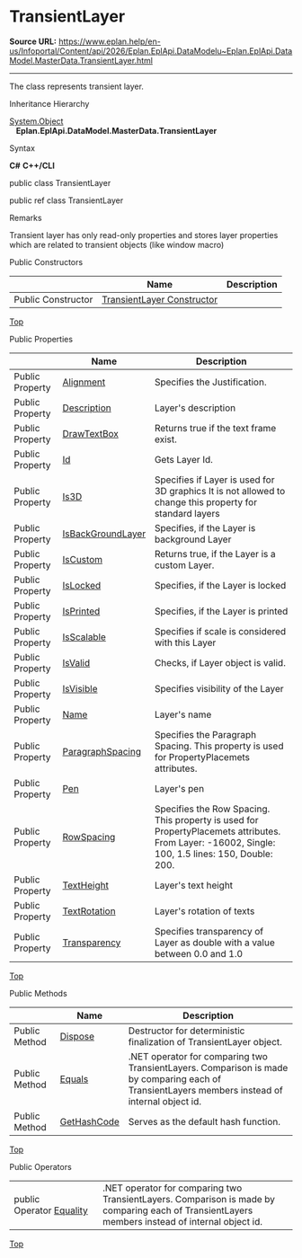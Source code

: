 # TransientLayer

**Source URL:** https://www.eplan.help/en-us/Infoportal/Content/api/2026/Eplan.EplApi.DataModelu~Eplan.EplApi.DataModel.MasterData.TransientLayer.html

---

The class represents transient layer.

Inheritance Hierarchy

[System.Object](#)  
   **Eplan.EplApi.DataModel.MasterData.TransientLayer**

Syntax

**C#**
**C++/CLI**


public class TransientLayer

public ref class TransientLayer


Remarks

Transient layer has only read-only properties and stores layer properties which are related to transient objects (like window macro)

Public Constructors

|  | Name | Description |
| --- | --- | --- |
| Public Constructor | [TransientLayer Constructor](Eplan.EplApi.DataModelu~Eplan.EplApi.DataModel.MasterData.TransientLayer~_ctor.html) |  |

[Top](#top)

Public Properties

|  | Name | Description |
| --- | --- | --- |
| Public Property | [Alignment](Eplan.EplApi.DataModelu~Eplan.EplApi.DataModel.MasterData.TransientLayer~Alignment.html) | Specifies the Justification. |
| Public Property | [Description](Eplan.EplApi.DataModelu~Eplan.EplApi.DataModel.MasterData.TransientLayer~Description.html) | Layer's description |
| Public Property | [DrawTextBox](Eplan.EplApi.DataModelu~Eplan.EplApi.DataModel.MasterData.TransientLayer~DrawTextBox.html) | Returns true if the text frame exist. |
| Public Property | [Id](Eplan.EplApi.DataModelu~Eplan.EplApi.DataModel.MasterData.TransientLayer~Id.html) | Gets Layer Id. |
| Public Property | [Is3D](Eplan.EplApi.DataModelu~Eplan.EplApi.DataModel.MasterData.TransientLayer~Is3D.html) | Specifies if Layer is used for 3D graphics It is not allowed to change this property for standard layers |
| Public Property | [IsBackGroundLayer](Eplan.EplApi.DataModelu~Eplan.EplApi.DataModel.MasterData.TransientLayer~IsBackGroundLayer.html) | Specifies, if the Layer is background Layer |
| Public Property | [IsCustom](Eplan.EplApi.DataModelu~Eplan.EplApi.DataModel.MasterData.TransientLayer~IsCustom.html) | Returns true, if the Layer is a custom Layer. |
| Public Property | [IsLocked](Eplan.EplApi.DataModelu~Eplan.EplApi.DataModel.MasterData.TransientLayer~IsLocked.html) | Specifies, if the Layer is locked |
| Public Property | [IsPrinted](Eplan.EplApi.DataModelu~Eplan.EplApi.DataModel.MasterData.TransientLayer~IsPrinted.html) | Specifies, if the Layer is printed |
| Public Property | [IsScalable](Eplan.EplApi.DataModelu~Eplan.EplApi.DataModel.MasterData.TransientLayer~IsScalable.html) | Specifies if scale is considered with this Layer |
| Public Property | [IsValid](Eplan.EplApi.DataModelu~Eplan.EplApi.DataModel.MasterData.TransientLayer~IsValid.html) | Checks, if Layer object is valid. |
| Public Property | [IsVisible](Eplan.EplApi.DataModelu~Eplan.EplApi.DataModel.MasterData.TransientLayer~IsVisible.html) | Specifies visibility of the Layer |
| Public Property | [Name](Eplan.EplApi.DataModelu~Eplan.EplApi.DataModel.MasterData.TransientLayer~Name.html) | Layer's name |
| Public Property | [ParagraphSpacing](Eplan.EplApi.DataModelu~Eplan.EplApi.DataModel.MasterData.TransientLayer~ParagraphSpacing.html) | Specifies the Paragraph Spacing. This property is used for PropertyPlacemets attributes. |
| Public Property | [Pen](Eplan.EplApi.DataModelu~Eplan.EplApi.DataModel.MasterData.TransientLayer~Pen.html) | Layer's pen |
| Public Property | [RowSpacing](Eplan.EplApi.DataModelu~Eplan.EplApi.DataModel.MasterData.TransientLayer~RowSpacing.html) | Specifies the Row Spacing. This property is used for PropertyPlacemets attributes. From Layer: -16002, Single: 100, 1.5 lines: 150, Double: 200. |
| Public Property | [TextHeight](Eplan.EplApi.DataModelu~Eplan.EplApi.DataModel.MasterData.TransientLayer~TextHeight.html) | Layer's text height |
| Public Property | [TextRotation](Eplan.EplApi.DataModelu~Eplan.EplApi.DataModel.MasterData.TransientLayer~TextRotation.html) | Layer's rotation of texts |
| Public Property | [Transparency](Eplan.EplApi.DataModelu~Eplan.EplApi.DataModel.MasterData.TransientLayer~Transparency.html) | Specifies transparency of Layer as double with a value between 0.0 and 1.0 |

[Top](#top)

Public Methods

|  | Name | Description |
| --- | --- | --- |
| Public Method | [Dispose](Eplan.EplApi.DataModelu~Eplan.EplApi.DataModel.MasterData.TransientLayer~Dispose().html) | Destructor for deterministic finalization of TransientLayer object. |
| Public Method | [Equals](Eplan.EplApi.DataModelu~Eplan.EplApi.DataModel.MasterData.TransientLayer~Equals.html) | .NET operator for comparing two TransientLayers. Comparison is made by comparing each of TransientLayers members instead of internal object id. |
| Public Method | [GetHashCode](Eplan.EplApi.DataModelu~Eplan.EplApi.DataModel.MasterData.TransientLayer~GetHashCode.html) | Serves as the default hash function. |

[Top](#top)

Public Operators

|  |  |
| --- | --- |
| public Operator [Equality](Eplan.EplApi.DataModelu~Eplan.EplApi.DataModel.MasterData.TransientLayer~op_Equality.html) | .NET operator for comparing two TransientLayers. Comparison is made by comparing each of TransientLayers members instead of internal object id. |

[Top](#top)
